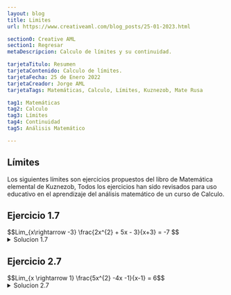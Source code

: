 ```yaml
---
layout: blog
title: Limites
url: https://www.creativeaml.com/blog_posts/25-01-2023.html

section0: Creative AML
section1: Regresar
metaDescripcion: Calculo de límites y su continuidad.

tarjetaTitulo: Resumen
tarjetaContenido: Calculo de límites.
tarjetaFecha: 25 de Enero 2022
tarjetaCreador: Jorge AML
tarjetaTags: Matemáticas, Calculo, Límites, Kuznezob, Mate Rusa 

tag1: Matemáticas
tag2: Calculo
tag3: Límites
tag4: Continuidad
tag5: Análisis Matemático

---
```

<h2>Límites</h2>
<div>
    <p>Los siguientes límites son ejercicios propuestos del libro de Matemática elemental de Kuznezob, Todos los ejercicios han sido revisados para uso educativo en el aprendizaje del análisis matemático de un curso de Calculo.</p>
</div>
<div class="latex">
<h2>Ejercicio 1.7</h2>
$$Lim_{x\rightarrow -3} \frac{2x^{2} + 5x - 3}{x+3} = -7 $$
<details>
    <summary>Solucion 1.7</summary>
    $$ \frac{(2(-3)^{2} + 5(-3) -3)}{-3+3} = \frac{0}{0} (indeterminada) $$
    $$2^{2}x + 5x -2(3) $$ $$\frac{(2x+6)(2x-1)}{2}$$ $$(x+3)(2x-1) $$
    $$Lim_{x\rightarrow -3} \frac{(x+3)(2x-1)}{x+3} = -7 $$
    $$Lim_{x\rightarrow -3} (2x-1) = -7 $$
    $$2(-3) -1 = -7 $$
    $$-6 -1 = -7 $$
    $$-7 = -7 $$

</details>
<h2>Ejercicio 2.7</h2>
$$Lim_{x \rightarrow 1} \frac{5x^{2} -4x -1}{x-1} = 6$$
<details>
    <summary>Solucion 2.7</summary>
    $$\frac{5(1)^{2}-4(1)-1}{1-1} = \frac{0}{0} (Indeterminada) $$
    $$5^{2}x^{2} -4x- 5(1) $$
    $$\frac{(5x-5)(5x+1)}{5} $$
    $$(x-1)(5x+1) $$
    $$Lim_{x \rightarrow 1} \frac{(x-1)(5x+1)}{x-1} = 6 $$
    $$Lim_{x \rightarrow 1} (5x+1) = 6 $$
    $$5(1) + 1 = 6 $$
    $$6 = 6 $$
</details>
</div>